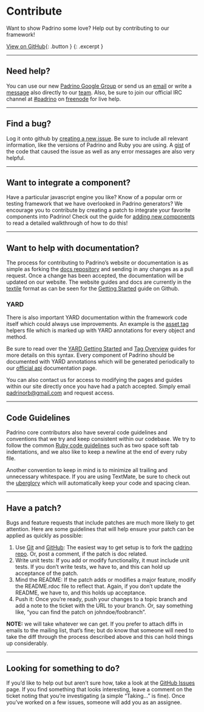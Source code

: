 # Contribute

Want to show Padrino some love? Help out by contributing to our framework!

[View on GitHub](https://github.com/padrino/padrino-framework){: .button }
{: .excerpt }

---

## Need help?

You can use our new
[Padrino Google Group](http://groups.google.com/group/padrino) or send us an
[email](mailto:padrinorb@gmail.com) or write a
[message](http://github.com/padrino) also directly to our
[team](http://github.com/padrino/following). Also, be sure to join our official
IRC channel at [#padrino](irc://chat.freenode.net/#padrino) on
[freenode](http://freenode.net) for live help.

---

## Find a bug?

Log it onto github by
[creating a new issue](http://github.com/padrino/padrino-framework/issues). Be
sure to include all relevant information, like the versions of Padrino and Ruby
you are using. A [gist](http://gist.github.com/) of the code that caused the
issue as well as any error messages are also very helpful.

---

## Want to integrate a component?

Have a particular javascript engine you like? Know of a popular orm or testing
framework that we have overlooked in Padrino generators? We encourage you to
contribute by creating a patch to integrate your favorite components into
Padrino! Check out the guide for
[adding new components](http://www.padrinorb.com/guides/adding-new-components)
to read a detailed walkthrough of how to do this!

---

## Want to help with documentation?

The process for contributing to Padrino’s website or documentation is as simple
as forking the [docs repository](https://github.com/padrino/padrino-docs) and
sending in any changes as a pull request. Once a change has been accepted, the
documentation will be updated on our website. The website guides and docs are
currently in the [textile](http://textile.thresholdstate.com) format as can be
seen for the
[Getting Started](https://github.com/padrino/padrino-docs/blob/master/guides/getting-started.textile)
guide on Github.

### YARD

There is also important YARD documentation within the framework code itself
which could always use improvements. An example is the
[asset tag](https://github.com/padrino/padrino-framework/blob/master/padrino-helpers/lib/padrino-helpers/asset_tag_helpers.rb)
helpers file which is marked up with YARD annotations for every object and
method.

Be sure to read over the
[YARD Getting Started](http://rubydoc.info/docs/yard/file/docs/GettingStarted.md)
and [Tag Overview](http://rubydoc.info/docs/yard/file/docs/Tags.md) guides for
more details on this syntax. Every component of Padrino should be documented
with YARD annotations which will be generated periodically to our
[official api](http://www.padrinorb.com/api/Padrino/Helpers/AssetTagHelpers.html)
documentation page.

You can also contact us for access to modifying the pages and guides within our
site directly once you have had a patch accepted. Simply email
[padrinorb@gmail.com](mailto:padrinorb@gmail.com) and request access.

---

## Code Guidelines

Padrino core contributors also have several code guidelines and conventions that
we try and keep consistent within our codebase. We try to follow the common
[Ruby code guidelines](http://pathfindersoftware.com/2008/10/elements-of-ruby-style)
such as two space soft tab indentations, and we also like to keep a newline at
the end of every ruby file.

Another convention to keep in mind is to minimize all trailing and unnecessary
whitespace. If you are using TextMate, be sure to check out the
[uberglory](https://github.com/glennr/uber-glory-tmbundle) which will
automatically keep your code and spacing clean.

---

## Have a patch?

Bugs and feature requests that include patches are much more likely to get
attention. Here are some guidelines that will help ensure your patch can be
applied as quickly as possible:

1. Use [Git](http://git-scm.com/) and [GitHub](http://github.com/): The easiest
   way to get setup is to fork the
   [padrino repo](http://github.com/padrino/padrino-framework). Or, post a
   comment, if the patch is doc related.
2. Write unit tests: If you add or modify functionality, it must include unit
   tests. If you don’t write tests, we have to, and this can hold up acceptance
   of the patch.
3. Mind the README: If the patch adds or modifies a major feature, modify the
   README.rdoc file to reflect that. Again, if you don’t update the README, we
   have to, and this holds up acceptance.
4. Push it: Once you’re ready, push your changes to a topic branch and add a
   note to the ticket with the URL to your branch. Or, say something like, “you
   can find the patch on johndoe/foobranch”.

**NOTE:** we will take whatever we can get. If you prefer to attach diffs in
  emails to the mailing list, that’s fine; but do know that someone will need to
  take the diff through the process described above and this can hold things up
  considerably.

---

## Looking for something to do?

If you’d like to help out but aren’t sure how, take a look at the
[GitHub Issues](http://github.com/padrino/padrino-framework/issues) page. If you
find something that looks interesting, leave a comment on the ticket noting that
you’re investigating (a simple “Taking…” is fine). Once you’ve worked on a few
issues, someone will add you as an assignee.
